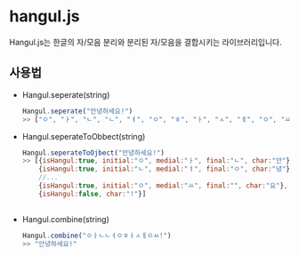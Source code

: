 # hangul.js

Hangul.js는 한글의 자/모음 분리와 분리된 자/모음을 결합시키는 라이브러리입니다.

## 사용법

- Hangul.seperate(string)

  ```javascript
  Hangul.seperate("안녕하세요!")
  >> ["ㅇ", "ㅏ", "ㄴ", "ㄴ", "ㅕ", "ㅇ", "ㅎ", "ㅏ", "ㅅ", "ㅔ", "ㅇ", "ㅛ", "!"]
  ```
  
- Hangul.seperateToObbect(string)

  ```javascript
  Hangul.seperateToOjbect("안녕하세요!")
  >> [{isHangul:true, initial:"ㅇ", medial:"ㅏ", final:"ㄴ", char:"안"},
      {isHangul:true, initial:"ㄴ", medial:"ㅕ", final:"ㅇ", char:"녕"},
      //...
      {isHangul:true, initial:"ㅇ", medial:"ㅛ", final:"", char:"요"},
      {isHangul:false, char:"!"}]
     
  ```
  
- Hangul.combine(string)

  ```javascript
  Hangul.combine("ㅇㅏㄴㄴㅕㅇㅎㅏㅅㅔㅇㅛ!")
  >> "안녕하세요!"
  ```
